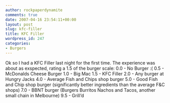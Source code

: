 ```yaml
---
author: rockpaperdynamite
comments: true
date: 2007-04-16 23:54:11+00:00
layout: post
slug: kfc-filler
title: KFC Filler
wordpress_id: 247
categories:
- Burgers
---
```


Ok so I had a KFC Filler last night for the first time. The experience was about as exspected, rating a 1.5 of the burger scale:
0.0 - No Burger :(
0.5 - McDonalds Cheese Burger
1.0 - Big Mac
1.5 - KFC Filler
2.0 - Any burger at Hungry Jacks
4.0 - Average Fish and Chips shop burger
5.0 - Good Fish and Chip shop burger (significantly better ingredients than the average F&C shops)
7.0 - BBNT burger (Burgers Burritos Nachos and Tacos, another small chain in Melbourne)
9.5 - Grill’d
